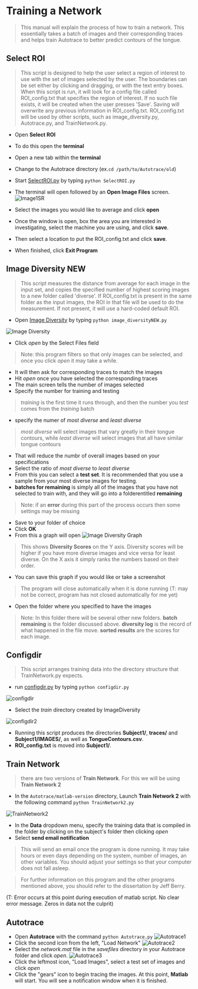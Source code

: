 Training a Network
===
>This manual will explain the process of how to train a network. This essentially takes a batch of images and their corresponding traces and helps train Autotrace to better predict contours of the tongue.

Select ROI
---
 >This script is designed to help the user select a region of interest
	to use with the set of images selected by the user. The boundaries
	can be set either by clicking and dragging, or with the text entry
	boxes. When this script is run, it will look for a config file called
	ROI_config.txt that specifies the region of interest. If no such file
	exists, it will be created when the user presses 'Save'. Saving will
	overwrite any previous information in ROI_config.txt.
	ROI_config.txt will be used by other scripts, such as image_diversity.py,
	Autotrace.py, and TrainNetwork.py.

+ Open __Select ROI__
+ To do this open the __terminal__
+ Open a new tab within the __terminal__
+ Change to the Autotrace directory (ex.`cd /path/to/Autotrace/old`)

+ Start [SelectROI.py](../SelectROI.py) by typing `python SelectROI.py`
+ The terminal will open followed by an __Open Image Files__ screen.
![Image1SR](images/Image1SR.png)
+ Select the images you would like to average and click __open__
+ Once the window is open, box the area you are interested in investigating, select the machine you are using, and click __save__.
+ Then select a location to put the ROI_config.txt and click __save__.
+ When finished, click __Exit Program__

Image Diversity NEW
---

>This script measures the distance from average for each image in the
	input set, and copies the specified number of highest scoring images
	to a new folder called 'diverse'. If ROI_config.txt is present in the
	same folder as the input images, the ROI in that file will be used to
	do the measurement. If not present, it will use a hard-coded default ROI.

+ Open [Image Diversity](../image_diversityNEW.py) by typing `python image_diversityNEW.py`

![Image Diversity](images/image_diversityNEW.png)

+ Click _open_ by the Select Files field
 >Note: this program filters so that only images can be selected, and once you click _open_ it may take a while.
+ It will then ask for corresponding traces to match the images
+ Hit _open_ once you have selected the corresponding traces
+ The main screen tells the number of images selected
+ Specify the number for training and testing
 >_training_ is the first time it runs through, and then the number you _test_ comes from the _training_ batch
+ specify the numer of _most diverse_ and _least diverse_
 > _most diverse_ will select images that vary greatly in their tongue contours, while _least diverse_ will select images that all have similar tongue contours

 + That will reduce the numbr of overall images based on your specifications
+ Select the ratio of _most diverse_ to _least diverse_
+ From this you can select a __test set__. It is recommended that you use a sample from your most diverse images for testing.
+ __batches for remaining__ is simply all of the images that you have not selected to train with, and they will go into a folderentitled __remaining__
 > Note: if an __error__ during this part of the process occurs then some settings may be missing
+ Save to your folder of choice
+ Click __OK__
+ From this a graph will open
![Image Diversity Graph](images/image_diversityNEWgraph.png)
 > This shows __Diversity Scores__ on the Y axis. Diversity scores will be higher if you have more diverse images and vice versa for least diverse. On the X axis it simply ranks the numbers based on their order.

 + You can save this graph if you would like or take a screenshot
>The program will close automatically when it is done running (T: may not be correct, program has not closed automatically for me yet)
+ Open the folder where you specified to have the images
 > Note: In this folder there will be several other new folders. __batch remaining__ is the folder discussed above. __diversity log__ is the record of what happened in the file move. __sorted results__ are the scores for each image.

Configdir
---

>This script arranges training data into the directory
    structure that TrainNetwork.py expects.

+ run [configdir.py](../configdir.py) by typing `python configdir.py`

![configdir](images/configdir.png)
+ Select the _train_ directory created by ImageDiversity

![configdir2](images/configdir2.png)
+ Running this script produces the directories __Subject1/__, __traces/__ and __Subject1/IMAGES/__, as well as __TongueContours.csv__.
+ __ROI_config.txt__    is moved into __Subject1/__.

Train Network
---

>there are two versions of __Train Network__. For this we will be using __Train Network 2__

 + In the `Autotrace/matlab-version` directory, Launch __Train Network 2__ with the following command `python TrainNetwork2.py`

 ![TrainNetwork2](images/TrainNetwork2.png) 
 + In the __Data__ dropdown menu, specify the training data that is compiled in the folder by clicking on the subject's folder then clicking _open_
 + Select __send email notification__

 > This will send an email once the program is done running. It may take hours or even days depending on the system, number of images, an other variables. You should adjust your settings so that your computer does not fall asleep.

 > For further information on this program and the other programs mentioned above, you should refer to the dissertation by Jeff Berry.

(T: Error occurs at this point during execution of matlab script. No clear error message. Zeros in data not the culprit)

Autotrace
---
 + Open __Autotrace__ with the command `python Autotrace.py`
 ![Autotrace1](images/Autotrace1.png)
 + Click the second icon from the left, "Load Network"
 ![Autotrace2](images/Autotrace2.png)
 + Select the _network.mat_ file in the _savefiles_ directory in your Autotrace folder and click _open_. 
![Autotrace3](images/Autotrace3.png) 
 + Click the leftmost icon, "Load Images", select a test set of images and click _open_
 + Click the "gears" icon to begin tracing the images. At this point, __Matlab__ will start. You will see a notification window when it is finished. 

